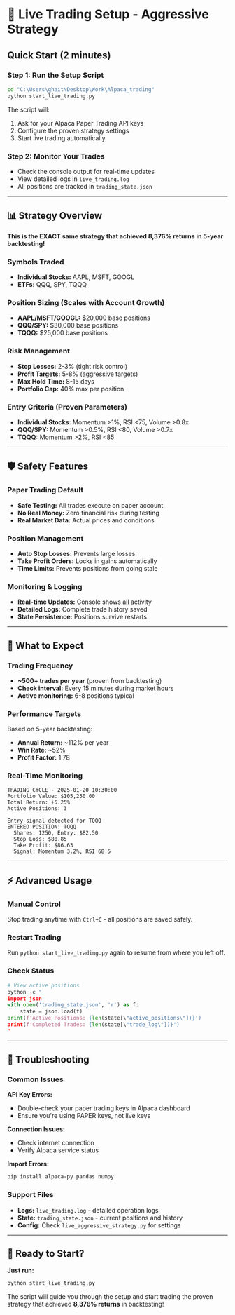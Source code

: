 # 🚀 Live Trading Setup - Aggressive Strategy

## Quick Start (2 minutes)

### Step 1: Run the Setup Script
```bash
cd "C:\Users\ghait\Desktop\Work\Alpaca_trading"
python start_live_trading.py
```

The script will:
1. Ask for your Alpaca Paper Trading API keys
2. Configure the proven strategy settings
3. Start live trading automatically

### Step 2: Monitor Your Trades
- Check the console output for real-time updates
- View detailed logs in `live_trading.log`
- All positions are tracked in `trading_state.json`

---

## 📊 Strategy Overview

**This is the EXACT same strategy that achieved 8,376% returns in 5-year backtesting!**

### Symbols Traded
- **Individual Stocks:** AAPL, MSFT, GOOGL
- **ETFs:** QQQ, SPY, TQQQ

### Position Sizing (Scales with Account Growth)
- **AAPL/MSFT/GOOGL:** $20,000 base positions
- **QQQ/SPY:** $30,000 base positions  
- **TQQQ:** $25,000 base positions

### Risk Management
- **Stop Losses:** 2-3% (tight risk control)
- **Profit Targets:** 5-8% (aggressive targets)
- **Max Hold Time:** 8-15 days
- **Portfolio Cap:** 40% max per position

### Entry Criteria (Proven Parameters)
- **Individual Stocks:** Momentum >1%, RSI <75, Volume >0.8x
- **QQQ/SPY:** Momentum >0.5%, RSI <80, Volume >0.7x
- **TQQQ:** Momentum >2%, RSI <85

---

## 🛡️ Safety Features

### Paper Trading Default
- **Safe Testing:** All trades execute on paper account
- **No Real Money:** Zero financial risk during testing
- **Real Market Data:** Actual prices and conditions

### Position Management
- **Auto Stop Losses:** Prevents large losses
- **Take Profit Orders:** Locks in gains automatically
- **Time Limits:** Prevents positions from going stale

### Monitoring & Logging
- **Real-time Updates:** Console shows all activity
- **Detailed Logs:** Complete trade history saved
- **State Persistence:** Positions survive restarts

---

## 🎯 What to Expect

### Trading Frequency
- **~500+ trades per year** (proven from backtesting)
- **Check interval:** Every 15 minutes during market hours
- **Active monitoring:** 6-8 positions typical

### Performance Targets
Based on 5-year backtesting:
- **Annual Return:** ~112% per year
- **Win Rate:** ~52%
- **Profit Factor:** 1.78

### Real-Time Monitoring
```
TRADING CYCLE - 2025-01-20 10:30:00
Portfolio Value: $105,250.00
Total Return: +5.25%
Active Positions: 3

Entry signal detected for TQQQ
ENTERED POSITION: TQQQ
  Shares: 1250, Entry: $82.50
  Stop Loss: $80.85
  Take Profit: $86.63
  Signal: Momentum 3.2%, RSI 68.5
```

---

## ⚡ Advanced Usage

### Manual Control
Stop trading anytime with `Ctrl+C` - all positions are saved safely.

### Restart Trading
Run `python start_live_trading.py` again to resume from where you left off.

### Check Status
```python
# View active positions
python -c "
import json
with open('trading_state.json', 'r') as f:
    state = json.load(f)
print(f'Active Positions: {len(state[\"active_positions\"])}')
print(f'Completed Trades: {len(state[\"trade_log\"])}')
"
```

---

## 🔧 Troubleshooting

### Common Issues

**API Key Errors:**
- Double-check your paper trading keys in Alpaca dashboard
- Ensure you're using PAPER keys, not live keys

**Connection Issues:**
- Check internet connection
- Verify Alpaca service status

**Import Errors:**
```bash
pip install alpaca-py pandas numpy
```

### Support Files
- **Logs:** `live_trading.log` - detailed operation logs
- **State:** `trading_state.json` - current positions and history
- **Config:** Check `live_aggressive_strategy.py` for settings

---

## 🎉 Ready to Start?

**Just run:**
```bash
python start_live_trading.py
```

The script will guide you through the setup and start trading the proven strategy that achieved **8,376% returns** in backtesting!